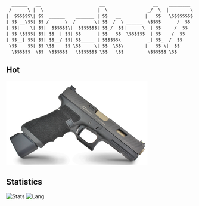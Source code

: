 ```
  ______   __                      __                  __    ________ 
 /      \ |  \                    |  \               _/  \  |        \
|  $$$$$$\| $$  ______    _______ | $$   __         |   $$   \$$$$$$$$
| $$ __\$$| $$ /      \  /       \| $$  /  \ ______  \$$$$      /  $$ 
| $$|    \| $$|  $$$$$$\|  $$$$$$$| $$_/  $$|      \  | $$     /  $$  
| $$ \$$$$| $$| $$  | $$| $$      | $$   $$  \$$$$$$  | $$    /  $$   
| $$__| $$| $$| $$__/ $$| $$_____ | $$$$$$\          _| $$_  /  $$    
 \$$    $$| $$ \$$    $$ \$$     \| $$  \$$\        |   $$ \|  $$     
  \$$$$$$  \$$  \$$$$$$   \$$$$$$$ \$$   \$$         \$$$$$$ \$$      
```

## Hot

[![](./g17tti.png)](https://github.com/leftstick/awesome-sd-gun)


## Statistics
![Stats](https://github-readme-stats.vercel.app/api?username=leftstick)
![Lang](https://github-readme-stats.vercel.app/api/top-langs/?username=leftstick&hide=ipynb,html&layout=compact)
